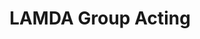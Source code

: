 ---
title: "LAMDA Group Acting"
layout: none
level:  "Distinction"
bottom:  "2015"
symbol: "achieve/lamda.png"
uniquecolour: "(97,37,141,1)"
categories: achievement
---